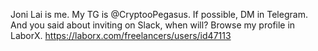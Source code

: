 Joni Lai is me.
My TG is @CryptooPegasus.
If possible, DM in Telegram.
And you said about inviting on Slack, when will?
Browse my profile in LaborX.
https://laborx.com/freelancers/users/id47113
